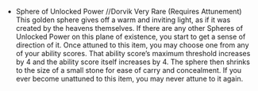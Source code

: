 - Sphere of Unlocked Power //Dorvik
Very Rare (Requires Attunement) This golden sphere gives off a warm and inviting light, as if it was created by the heavens themselves. If there are any other Spheres of Unlocked Power on this plane of existence, you start to get a sense of direction of it. Once attuned to this item, you may choose one from any of your ability scores. That ability score’s maximum threshold increases by 4 and the ability score itself increases by 4. The sphere then shrinks to the size of a small stone for ease of carry and concealment. If you ever become unattuned to this item, you may never attune to it again.